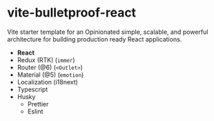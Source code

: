 # vite-bulletproof-react

Vite starter template for an Opinionated simple, scalable, and powerful architecture for building production ready React applications.

- **React**
- Redux (RTK) (`immer`)
- Router (@6) (`<Outlet>`)
- Material (@5) (`emotion`)
- Localization (i18next)
- Typescript
- Husky
  - Prettier
  - Eslint
